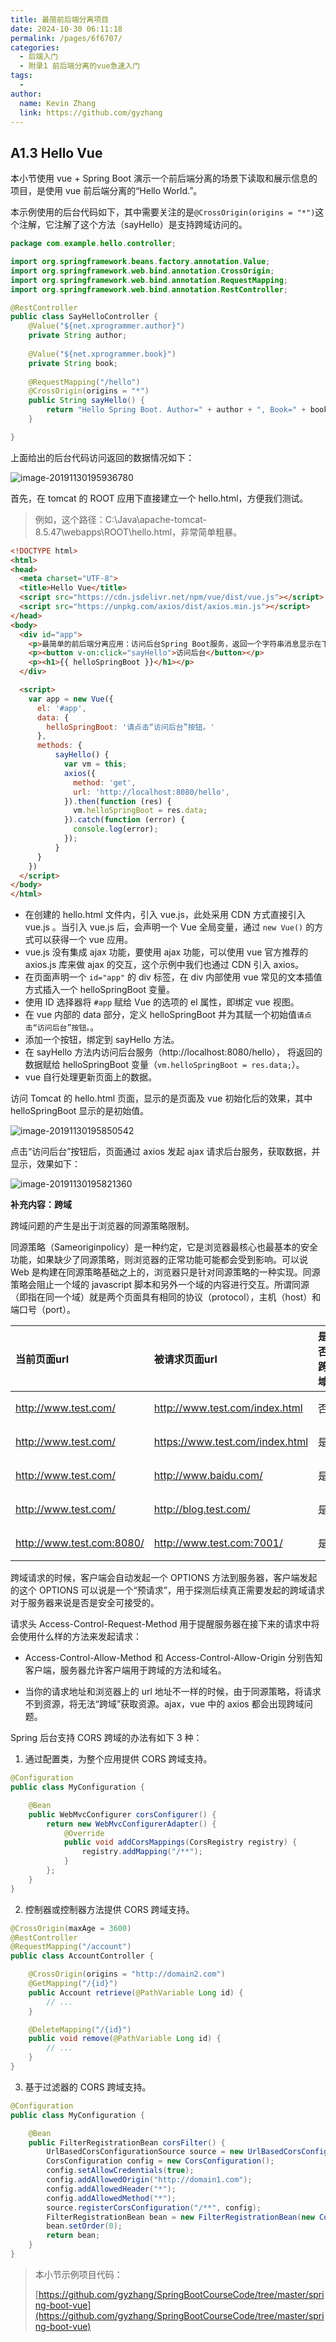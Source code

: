 ```yaml
---
title: 最简前后端分离项目
date: 2024-10-30 06:11:18
permalink: /pages/6f6707/
categories: 
  - 后端入门
  - 附录1 前后端分离的vue急速入门
tags: 
  - 
author: 
  name: Kevin Zhang
  link: https://github.com/gyzhang
---
```

## A1.3 Hello Vue

本小节使用 vue + Spring Boot 演示一个前后端分离的场景下读取和展示信息的项目，是使用 vue 前后端分离的“Hello World.”。

本示例使用的后台代码如下，其中需要关注的是`@CrossOrigin(origins = "*")`这个注解，它注解了这个方法（sayHello）是支持跨域访问的。

```java
package com.example.hello.controller;

import org.springframework.beans.factory.annotation.Value;
import org.springframework.web.bind.annotation.CrossOrigin;
import org.springframework.web.bind.annotation.RequestMapping;
import org.springframework.web.bind.annotation.RestController;

@RestController
public class SayHelloController {
	@Value("${net.xprogrammer.author}")
	private String author;
	
	@Value("${net.xprogrammer.book}")
	private String book;
	
	@RequestMapping("/hello")
	@CrossOrigin(origins = "*")
	public String sayHello() {
		return "Hello Spring Boot. Author=" + author + ", Book=" + book;
	}

}
```

上面给出的后台代码访问返回的数据情况如下：

![image-20191130195936780](./images/image-20191130195936780.png)

首先，在 tomcat 的 ROOT 应用下直接建立一个 hello.html，方便我们测试。

> 例如，这个路径：C:\Java\apache-tomcat-8.5.47\webapps\ROOT\hello.html，非常简单粗暴。

```html
<!DOCTYPE html>
<html>
<head>
  <meta charset="UTF-8">
  <title>Hello Vue</title>
  <script src="https://cdn.jsdelivr.net/npm/vue/dist/vue.js"></script>
  <script src="https://unpkg.com/axios/dist/axios.min.js"></script>
</head>
<body>
  <div id="app">
    <p>最简单的前后端分离应用：访问后台Spring Boot服务，返回一个字符串消息显示在下面。</p>
    <p><button v-on:click="sayHello">访问后台</button></p>
    <p><h1>{{ helloSpringBoot }}</h1></p>
  </div>

  <script>
    var app = new Vue({
      el: '#app',
      data: {
        helloSpringBoot: '请点击“访问后台”按钮。'
      },
      methods: {
          sayHello() {
            var vm = this;
            axios({
              method: 'get',
              url: 'http://localhost:8080/hello',
            }).then(function (res) {
              vm.helloSpringBoot = res.data;
            }).catch(function (error) {
              console.log(error);
            });
          }          
      }
    })
  </script>
</body>
</html>
```

- 在创建的 hello.html 文件内，引入 vue.js，此处采用 CDN 方式直接引入 vue.js 。当引入 vue.js 后，会声明一个 Vue 全局变量，通过 `new Vue()` 的方式可以获得一个 vue 应用。
- vue.js 没有集成 ajax 功能，要使用 ajax 功能，可以使用 vue 官方推荐的 axios.js 库来做 ajax 的交互，这个示例中我们也通过 CDN 引入 axios。 
- 在页面声明一个 `id="app"` 的 div 标签，在 div 内部使用 vue 常见的文本插值方式插入一个 helloSpringBoot 变量。
- 使用 ID 选择器将 `#app` 赋给 Vue 的选项的 el 属性，即绑定 vue 视图。
- 在 vue 内部的 data 部分，定义 helloSpringBoot 并为其赋一个初始值`请点击“访问后台”按钮。`。
- 添加一个按钮，绑定到 sayHello 方法。
- 在 sayHello 方法内访问后台服务（http://localhost:8080/hello）， 将返回的数据赋给 helloSpringBoot 变量（`vm.helloSpringBoot = res.data;`）。
- vue 自行处理更新页面上的数据。

访问 Tomcat 的 hello.html 页面，显示的是页面及 vue 初始化后的效果，其中 helloSpringBoot 显示的是初始值。

![image-20191130195850542](./images/image-20191130195850542.png)

点击“访问后台”按钮后，页面通过 axios 发起 ajax 请求后台服务，获取数据，并显示，效果如下：

![image-20191130195821360](./images/image-20191130195821360.png)

**补充内容：跨域**

跨域问题的产生是出于浏览器的同源策略限制。

同源策略（Sameoriginpolicy）是一种约定，它是浏览器最核心也最基本的安全功能，如果缺少了同源策略，则浏览器的正常功能可能都会受到影响。可以说 Web 是构建在同源策略基础之上的，浏览器只是针对同源策略的一种实现。同源策略会阻止一个域的 javascript 脚本和另外一个域的内容进行交互。所谓同源（即指在同一个域）就是两个页面具有相同的协议（protocol），主机（host）和端口号（port）。

| 当前页面url               | 被请求页面url                   | 是否跨域 | 原因                           |
| :------------------------ | :------------------------------ | :------: | :----------------------------- |
| http://www.test.com/      | http://www.test.com/index.html  |    否    | 同源（协议、域名、端口号相同） |
| http://www.test.com/      | https://www.test.com/index.html |    是    | 协议不同（http/https）         |
| http://www.test.com/      | http://www.baidu.com/           |    是    | 主域名不同（test/baidu）       |
| http://www.test.com/      | http://blog.test.com/           |    是    | 子域名不同（www/blog）         |
| http://www.test.com:8080/ | http://www.test.com:7001/       |    是    | 端口号不同（8080/7001）        |

跨域请求的时候，客户端会自动发起一个 OPTIONS 方法到服务器，客户端发起的这个 OPTIONS 可以说是一个“预请求”，用于探测后续真正需要发起的跨域请求对于服务器来说是否是安全可接受的。

请求头 Access-Control-Request-Method 用于提醒服务器在接下来的请求中将会使用什么样的方法来发起请求：

- Access-Control-Allow-Method 和 Access-Control-Allow-Origin 分别告知客户端，服务器允许客户端用于跨域的方法和域名。

- 当你的请求地址和浏览器上的 url 地址不一样的时候，由于同源策略，将请求不到资源，将无法“跨域”获取资源。ajax，vue 中的 axios 都会出现跨域问题。

Spring 后台支持 CORS 跨域的办法有如下 3 种：

1. 通过配置类，为整个应用提供 CORS 跨域支持。

```java
@Configuration
public class MyConfiguration {

    @Bean
    public WebMvcConfigurer corsConfigurer() {
        return new WebMvcConfigurerAdapter() {
            @Override
            public void addCorsMappings(CorsRegistry registry) {
                registry.addMapping("/**");
            }
        };
    }
}
```

2. 控制器或控制器方法提供 CORS 跨域支持。

```java
@CrossOrigin(maxAge = 3600)
@RestController
@RequestMapping("/account")
public class AccountController {

    @CrossOrigin(origins = "http://domain2.com")
    @GetMapping("/{id}")
    public Account retrieve(@PathVariable Long id) {
        // ...
    }

    @DeleteMapping("/{id}")
    public void remove(@PathVariable Long id) {
        // ...
    }
}
```

3. 基于过滤器的 CORS 跨域支持。

```java
@Configuration
public class MyConfiguration {

    @Bean
    public FilterRegistrationBean corsFilter() {
        UrlBasedCorsConfigurationSource source = new UrlBasedCorsConfigurationSource();
        CorsConfiguration config = new CorsConfiguration();
        config.setAllowCredentials(true);
        config.addAllowedOrigin("http://domain1.com");
        config.addAllowedHeader("*");
        config.addAllowedMethod("*");
        source.registerCorsConfiguration("/**", config);
        FilterRegistrationBean bean = new FilterRegistrationBean(new CorsFilter(source));
        bean.setOrder(0);
        return bean;
    }
}
```

>本小节示例项目代码：
>
>[https://github.com/gyzhang/SpringBootCourseCode/tree/master/spring-boot-vue](https://github.com/gyzhang/SpringBootCourseCode/tree/master/spring-boot-vue)
